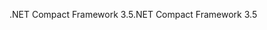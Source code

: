 <span data-ttu-id="62c49-101">.NET Compact Framework 3.5</span><span class="sxs-lookup"><span data-stu-id="62c49-101">.NET Compact Framework 3.5</span></span>